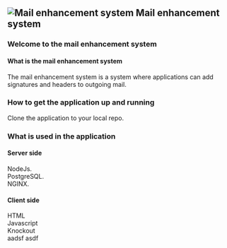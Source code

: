 
##  ![Mail enhancement system](http://sseatldev102.metmom.mmih.biz:7990/projects/SSE/repos/signature-api-and-client-nodejs/raw/Api_Site/client/content/img/MailIcon32.png?at=refs%2Fheads%2Fmaster "Mail enhancement system") Mail enhancement system

### Welcome to the mail enhancement system

#### What is the mail enhancement system
The mail enhancement system is a system where applications can add signatures and headers to outgoing mail.<br/>

### How to get the application up and running
Clone the application to your local repo.<br/>

### What is used in the application
#### Server side
NodeJs.<br/>
PostgreSQL.<br/>
NGINX.<br/>
#### Client side
HTML<br/>
Javascript<br/>
Knockout<br/>
aadsf asdf<br/>














